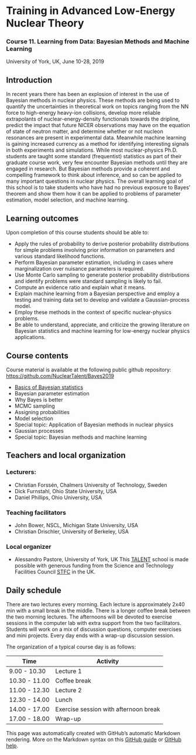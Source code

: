 # Training in Advanced Low-Energy Nuclear Theory
### Course 11. Learning from Data: Bayesian Methods and Machine Learning
University of York, UK, June 10-28, 2019

## Introduction
In recent years there has been an explosion of interest in the use of Bayesian methods in nuclear physics. These methods are being used to quantify the uncertainties in theoretical work on topics ranging from the NN force to high-energy heavy-ion collisions, develop more reliable extrapolants of nuclear-energy-density functionals towards the dripline, predict the impact that future NICER observations may have on the equation of state of neutron matter, and determine whether or not nucleon resonances are present in experimental data. Meanwhile machine learning is gaining increased currency as a method for identifying interesting signals in both experiments and simulations.
While most nuclear-physics Ph.D. students are taught some standard (frequentist) statistics as part of their graduate course work, very few encounter Bayesian methods until they are engaged in research. But Bayesian methods provide a coherent and compelling framework to think about inference, and so can be applied to many important questions in nuclear physics. The overall learning goal of this school is to take students who have had no previous exposure to Bayes’ theorem and show them how it can be applied to problems of parameter estimation, model selection, and machine learning.

## Learning outcomes
Upon completion of this course students should be able to:
- Apply the rules of probability to derive posterior probability distributions for simple problems involving prior information on parameters and various standard likelihood functions.
- Perform Bayesian parameter estimation, including in cases where marginalization over nuisance parameters is required.
- Use Monte Carlo sampling to generate posterior probability distributions and identify problems were standard sampling is likely to fail.
- Compute an evidence ratio and explain what it means.
- Explain machine learning from a Bayesian perspective and employ a testing and training data set to develop and validate a Gaussian-process model.
- Employ these methods in the context of specific nuclear-physics problems.
- Be able to understand, appreciate, and criticize the growing literature on Bayesian statistics and machine learning for low-energy nuclear physics applications.

## Course contents
Course material is available at the following public github repository: https://github.com/NuclearTalent/Bayes2019

- [Basics of Bayesian statistics](https://github.com/physics-chalmers/spectral-lines-christians-team/blob/master/README.md)
- Bayesian parameter estimation
- Why Bayes is better
- MCMC sampling
- Assigning probabilities
- Model selection
- Special topic: Application of Bayesian methods in nuclear physics 
- Gaussian processes
- Special topic: Bayesian methods and machine learning


## Teachers and local organization

### Lecturers: 
- Christian Forssén, Chalmers University of Technology, Sweden
- Dick Furnstahl, Ohio State University, USA 
- Daniel Phillips, Ohio University, USA

### Teaching facilitators
- John Bower, NSCL, Michigan State University, USA
- Christian Drischler, University of Berkeley, USA

### Local organizer
- Alessandro Pastore, University of York, UK
This [TALENT](https://fribtheoryalliance.org/TALENT/) school is made possible with generous funding from the Science and Technology Facilities Council [STFC](https://stfc.ukri.org/) in the UK.

## Daily schedule
There are two lectures every morning. Each lecture is approximately 2x40 min with a small break in the middle. There is a longer coffee break between the two morning lectures. The afternoons will be devoted to exercise sessions in the computer lab with extra support from the two facilitators. Students will work on a mix of discussion questions, computer exercises and mini projects. Every day ends with a wrap-up discussion session.

The organization of a typical course day is as follows:

Time | Activity
------------ | -------------
9.00 - 10.30 | Lecture 1
10.30 - 11.00 | Coffee break
11.00 - 12.30 | Lecture 2
12.30 - 14.00 | Lunch
14.00 - 17.00 | Exercise session with afternoon break
17.00 - 18.00 | Wrap-up

This page was automatically created with GitHub’s automatic Markdown rendering. More on the Markdown syntax on this [GitHub guide](https://help.github.com/en/articles/basic-writing-and-formatting-syntax) or [GitHub help](https://help.github.com/en/articles/basic-writing-and-formatting-syntax).

